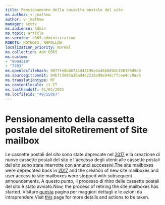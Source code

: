 ```yaml
---
title: Pensionamento della cassetta postale del sito
ms.author: v-jmathew
author: v-jmathew
manager: scotv
ms.audience: Admin
ms.topic: article
ms.service: o365-administration
ROBOTS: NOINDEX, NOFOLLOW
localization_priority: Normal
ms.collection: Adm_O365
ms.custom:
- "9004319"
- "7703"
ms.openlocfilehash: 9077fe8bb6744d42195e4a46b8492c498159d5d6
ms.sourcegitcommit: 04bf13605a30ad4a2218ad9e94dcffcee4cc9aa6
ms.translationtype: MT
ms.contentlocale: it-IT
ms.lasthandoff: 01/05/2021
ms.locfileid: "49755867"
---
```

# <a name="retirement-of-site-mailbox"></a><span data-ttu-id="ee108-102">Pensionamento della cassetta postale del sito</span><span class="sxs-lookup"><span data-stu-id="ee108-102">Retirement of Site mailbox</span></span>

<span data-ttu-id="ee108-103">Le cassette postali del sito sono state deprecate nel [2017](https://techcommunity.microsoft.com/t5/microsoft-sharepoint-blog/deprecation-of-site-mailboxes/ba-p/93028) e la creazione di nuove cassette postali del sito e l'accesso degli utenti alle cassette postali del sito sono state interrotte con annunci successivi.</span><span class="sxs-lookup"><span data-stu-id="ee108-103">The site mailboxes were deprecated back in [2017](https://techcommunity.microsoft.com/t5/microsoft-sharepoint-blog/deprecation-of-site-mailboxes/ba-p/93028) and the creation of new site mailboxes and user access to site mailboxes were stopped with subsequent announcements.</span></span> <span data-ttu-id="ee108-104">A questo punto, il processo di ritiro delle cassette postali del sito è stato avviato.</span><span class="sxs-lookup"><span data-stu-id="ee108-104">Now, the process of retiring the site mailboxes has started.</span></span> <span data-ttu-id="ee108-105">Visitare [questa](https://aka.ms/SiteMailboxRetirement) pagina per maggiori dettagli e le azioni da intraprendere.</span><span class="sxs-lookup"><span data-stu-id="ee108-105">Visit [this](https://aka.ms/SiteMailboxRetirement) page for more details and actions to be taken.</span></span>
